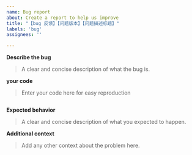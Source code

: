 ```yaml
---
name: Bug report
about: Create a report to help us improve
title: "【bug 反馈】【问题版本】【问题描述标题】"
labels: 'bug'
assignees: ''

---
```

**Describe the bug**
> A clear and concise description of what the bug is.


**your code**
> Enter your code here for easy reproduction
```

```

**Expected behavior**
> A clear and concise description of what you expected to happen.


**Additional context**
> Add any other context about the problem here.
